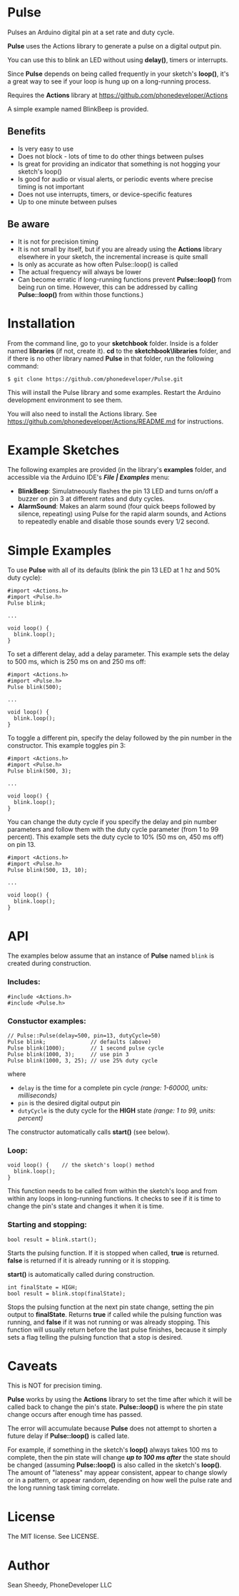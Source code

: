 # Pulse
Pulses an Arduino digital pin at a set rate and duty cycle.

**Pulse** uses the Actions library to generate a pulse on a digital output pin.

You can use this to blink an LED without using **delay()**, timers or interrupts.

Since **Pulse** depends on being called frequently in your sketch's **loop()**, it's a great way to see if your loop is hung up on a long-running process.

Requires the **Actions** library at https://github.com/phonedeveloper/Actions

A simple example named BlinkBeep is provided.

## Benefits
 * Is very easy to use
 * Does not block - lots of time to do other things between pulses
 * Is great for providing an indicator that something is not hogging your sketch's loop()
 * Is good for audio or visual alerts, or periodic events where precise timing is not important
 * Does not use interrupts, timers, or device-specific features
 * Up to one minute between pulses

## Be aware
 * It is not for precision timing
 * It is not small by itself, but if you are already using the **Actions** library elsewhere in your sketch, the incremental increase is quite small
 * Is only as accurate as how often Pulse::loop() is called
 * The actual frequency will always be lower
 * Can become erratic if long-running functions prevent **Pulse::loop()** from being run on time. However, this can be addressed by calling **Pulse::loop()** from within those functions.)

# Installation
From the command line, go to your **sketchbook** folder. Inside is a folder named **libraries** (if not, create it). **cd** to the **sketchbook\libraries** folder, and if there is no other library named **Pulse** in that folder, run the following command:

`$ git clone https://github.com/phonedeveloper/Pulse.git`

This will install the Pulse library and some examples. Restart the Arduino development environment to see them.

You will also need to install the Actions library. See https://github.com/phonedeveloper/Actions/README.md for instructions.

# Example Sketches
The following examples are provided (in the library's **examples** folder, and accessible via the Arduino IDE's ***File | Examples*** menu:

* **BlinkBeep**: Simulatneously flashes the pin 13 LED and turns on/off a buzzer on pin 3 at different rates and duty cycles.
* **AlarmSound**: Makes an alarm sound (four quick beeps followed by silence, repeating) using Pulse for the rapid alarm sounds, and Actions to repeatedly enable and disable those sounds every 1/2 second.

# Simple Examples

To use **Pulse** with all of its defaults (blink the pin 13 LED at 1 hz and 50% duty cycle):

```
#import <Actions.h>
#import <Pulse.h>
Pulse blink;

...

void loop() {
  blink.loop();
}
```
To set a different delay, add a delay parameter. This example sets the delay to 500 ms, which is 250 ms on and 250 ms off:

```
#import <Actions.h>
#import <Pulse.h>
Pulse blink(500);

...

void loop() {
  blink.loop();
}
```
To toggle a different pin, specify the delay followed by the pin number in the constructor. This example toggles pin 3:

```
#import <Actions.h>
#import <Pulse.h>
Pulse blink(500, 3);

...

void loop() {
  blink.loop();
}
```

You can change the duty cycle if you specify the delay and pin number parameters and follow them with the duty cycle parameter (from 1 to 99 percent). This example sets the duty cycle to 10% (50 ms on, 450 ms off)
on pin 13.

```
#import <Actions.h>
#import <Pulse.h>
Pulse blink(500, 13, 10);

...

void loop() {
  blink.loop();
}
```
# API
The examples below assume that an instance of **Pulse** named ```blink``` is created during construction.

### Includes:
```
#include <Actions.h>
#include <Pulse.h>
```

### Constuctor examples:
```
// Pulse::Pulse(delay=500, pin=13, dutyCycle=50)
Pulse blink;              // defaults (above)
Pulse blink(1000);        // 1 second pulse cycle
Pulse blink(1000, 3);     // use pin 3
Pulse blink(1000, 3, 25); // use 25% duty cycle

```
where

* ```delay``` is the time for a complete pin cycle *(range: 1-60000, units: milliseconds)*
* ```pin``` is the desired digital output pin
* ```dutyCycle``` is the duty cycle for the **HIGH** state *(range: 1 to 99, units: percent)*

The constructor automatically calls **start()** (see below).

### Loop:

```
void loop() {    // the sketch's loop() method
  blink.loop();
}
```

This function needs to be called from within the sketch's loop and from within any loops in long-running functions. It checks to see if it is time to change the pin's state and changes it when it is time.

### Starting and stopping:
```
bool result = blink.start();
```
Starts the pulsing function. If it is stopped when called, **true** is returned.  **false** is returned if it is already running or it is stopping.

**start()** is automatically called during construction.

```
int finalState = HIGH;
bool result = blink.stop(finalState);
```
Stops the pulsing function at the next pin state change, setting the pin output to **finalState**. Returns **true** if called while the pulsing function was running, and **false** if it was not running or was already stopping. This function will usually return before the last pulse finishes, because it simply sets a flag telling the pulsing function that a stop is desired.
 
# Caveats

This is NOT for precision timing.

**Pulse** works by using the **Actions** library to set the time after which it will be called back to change the pin's state. **Pulse::loop()** is where the pin state change occurs after enough time has passed.

The error will accumulate because **Pulse** does not attempt to shorten a future delay if **Pulse::loop()** is called late.

For example, if something in the sketch's **loop()** always takes 100 ms to complete, then the pin state will change ***up to 100 ms after*** the state should be changed (assuming **Pulse::loop()** is also called in the sketch's **loop()**. The amount of "lateness" may appear consistent, appear to change slowly or in a pattern, or appear random, depending on how well the pulse rate and the long running task timing correlate.

# License
The MIT license. See LICENSE.
# Author
Sean Sheedy, PhoneDeveloper LLC